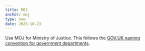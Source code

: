 ```yaml
---
title: MOJ
anchor: moj
type: new
date: 2025-10-23
---
```


Use MOJ for Ministry of Justice. This follows the [GOV.UK naming convention for government departments](https://www.gov.uk/guidance/style-guide/a-to-z#:~:text=Capitals%20for%20government%20departments).
